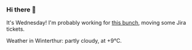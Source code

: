 ### Hi there :wave:

It's Wednesday! I'm probably working for [this bunch](https://github.com/kohofinancial), moving some Jira tickets.

Weather in Winterthur: partly cloudy, at +9°C.
